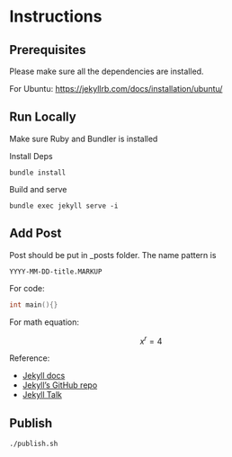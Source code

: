 # Instructions

## Prerequisites

Please make sure all the dependencies are installed.

For Ubuntu: https://jekyllrb.com/docs/installation/ubuntu/

## Run Locally


Make sure Ruby and Bundler is installed

Install Deps
```shell
bundle install
```

Build and serve
```
bundle exec jekyll serve -i
```

## Add Post

Post should be put in _posts folder. The name pattern is

`YYYY-MM-DD-title.MARKUP`

For code: 

```cpp
int main(){}
```

For math equation:

$$x^r = 4$$

Reference:
- [Jekyll docs][jekyll-docs]
- [Jekyll’s GitHub repo][jekyll-gh]
- [Jekyll Talk][jekyll-talk]

[jekyll-docs]: https://jekyllrb.com/docs/home
[jekyll-gh]:   https://github.com/jekyll/jekyll
[jekyll-talk]: https://talk.jekyllrb.com/

## Publish

```
./publish.sh
```